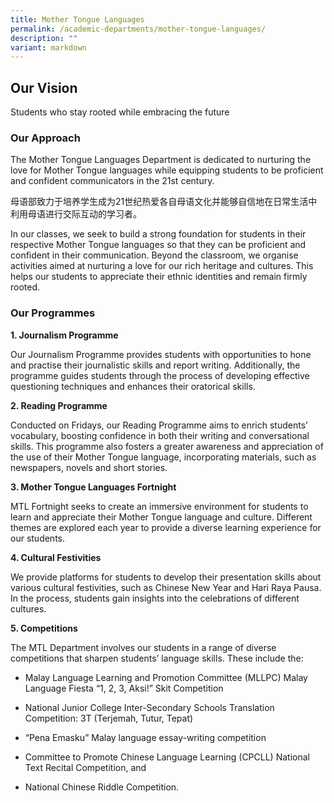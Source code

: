 ```yaml
---
title: Mother Tongue Languages
permalink: /academic-departments/mother-tongue-languages/
description: ""
variant: markdown
---
```

<h2>Our Vision</h2>

Students who stay rooted while embracing the future

<h3>Our Approach</h3>


The Mother Tongue Languages Department is dedicated to nurturing the love for Mother Tongue languages while equipping students to be proficient and confident communicators in the 21st century.

  

母语部致力于培养学生成为21世纪热爱各自母语文化并能够自信地在日常生活中利用母语进行交际互动的学习者。

  

In our classes, we seek to build a strong foundation for students in their respective Mother Tongue languages so that they can be proficient and confident in their communication. Beyond the classroom, we organise activities aimed at nurturing a love for our rich heritage and cultures. This helps our students to appreciate their ethnic identities and remain firmly rooted.

  

<h3>Our Programmes</h3>

  

**1\. Journalism Programme**

Our Journalism Programme provides students with opportunities to hone and practise their journalistic skills and report writing. Additionally, the programme guides students through the process of developing effective questioning techniques and enhances their oratorical skills.

  

**2\. Reading Programme**

Conducted on Fridays, our Reading Programme aims to enrich students’ vocabulary, boosting confidence in both their writing and conversational skills. This programme also fosters a greater awareness and appreciation of the use of their Mother Tongue language, incorporating materials, such as newspapers, novels and short stories.

  

**3\. Mother Tongue Languages Fortnight**&nbsp;

MTL Fortnight seeks to create an immersive environment for students to learn and appreciate their Mother Tongue language and culture. Different themes are explored each year to provide a diverse learning experience for our students.

  

**4\. Cultural Festivities**

We provide platforms for students to develop their presentation skills about various cultural festivities, such as Chinese New Year and Hari Raya Pausa. In the process, students gain insights into the celebrations of different cultures.&nbsp;

  

**5\. Competitions**

The MTL Department involves our students in a range of diverse competitions that sharpen students’ language skills. These include the:

*   Malay Language Learning and Promotion Committee (MLLPC) Malay Language Fiesta “1, 2, 3, Aksi!” Skit Competition
    
*   National Junior College Inter-Secondary Schools Translation Competition: 3T (Terjemah, Tutur, Tepat)&nbsp;
    
*   “Pena Emasku” Malay language essay-writing competition&nbsp;
    
*   Committee to Promote Chinese Language Learning (CPCLL) National Text Recital Competition, and
    
*   National Chinese Riddle Competition.
    

